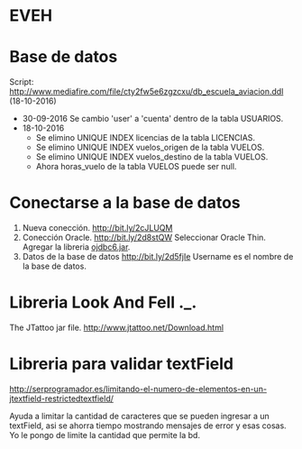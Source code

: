 # EVEH

# Base de datos

Script: http://www.mediafire.com/file/cty2fw5e6zgzcxu/db_escuela_aviacion.ddl (18-10-2016)

* 30-09-2016
  Se cambio 'user' a 'cuenta' dentro de la tabla USUARIOS.
* 18-10-2016
  * Se elimino UNIQUE INDEX licencias de la tabla LICENCIAS.
   * Se elimino UNIQUE INDEX vuelos_origen de la tabla VUELOS.
   * Se elimino UNIQUE INDEX vuelos_destino de la tabla VUELOS.
   * Ahora horas_vuelo de la tabla VUELOS puede ser null.

# Conectarse a la base de datos
1. Nueva conección.
  http://bit.ly/2cJLUQM
2. Conección Oracle.
  http://bit.ly/2d8stQW
  Seleccionar Oracle Thin.
  Agregar la libreria [ojdbc6.jar](http://www.mediafire.com/?ieopm64mfpj25xd).
3. Datos de la base de datos
  http://bit.ly/2d5fjIe
  Username es el nombre de la base de datos.
  
  
# Libreria Look And Fell ._.

 The JTattoo jar file.
  http://www.jtattoo.net/Download.html
  
# Libreria para validar textField

http://serprogramador.es/limitando-el-numero-de-elementos-en-un-jtextfield-restrictedtextfield/

Ayuda a limitar la cantidad de caracteres que se pueden ingresar a un textField, asi se ahorra tiempo mostrando mensajes de error y esas cosas. Yo le pongo de limite la cantidad que permite la bd.
